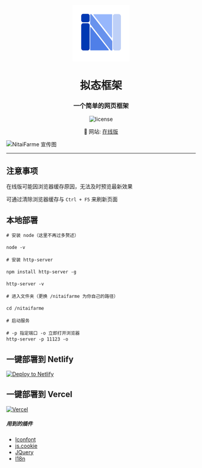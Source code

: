 <div align="center">

<img src="./favicon.png" width="150" height="150" />

# 拟态框架

### 一个简单的网页框架

![license](https://img.shields.io/github/license/nitai9h/nitaifarme?color=FF5531)

📢 网站: [在线版](https://farme.nitai.us.kg)

</div>

![NitaiFarme 宣传图](https://nitai-images.pages.dev/nitaifarme/NitaiFarme_poster(1400x560).webp)

---

## 注意事项

在线版可能因浏览器缓存原因，无法及时预览最新效果

可通过清除浏览器缓存与 `Ctrl + F5` 来刷新页面

## 本地部署

```shell
# 安装 node（这里不再过多赘述）

node -v

# 安装 http-server

npm install http-server -g

http-server -v

# 进入文件夹（更换 /nitaifarme 为你自己的路径）

cd /nitaifarme

# 启动服务

# -p 指定端口 -o 立即打开浏览器
http-server -p 11123 -o
```

## 一键部署到 Netlify

[![Deploy to Netlify](https://www.netlify.com/img/deploy/button.svg)](https://app.netlify.com/start/deploy?repository=https://github.com/Nitai9h/nitaifarme)

## 一键部署到 Vercel

[![Vercel](https://vercel.com/button)](https://vercel.com/import/project?template=https://github.com/Nitai9h/nitaifarme)

##### 用到的插件

* [Iconfont](https://www.iconfont.cn/)
* [js.cookie](https://github.com/js-cookie/js-cookie)
* [JQuery](https://jquery.com/)
* [I18n](https://github.com/fnando/i18n-js)

